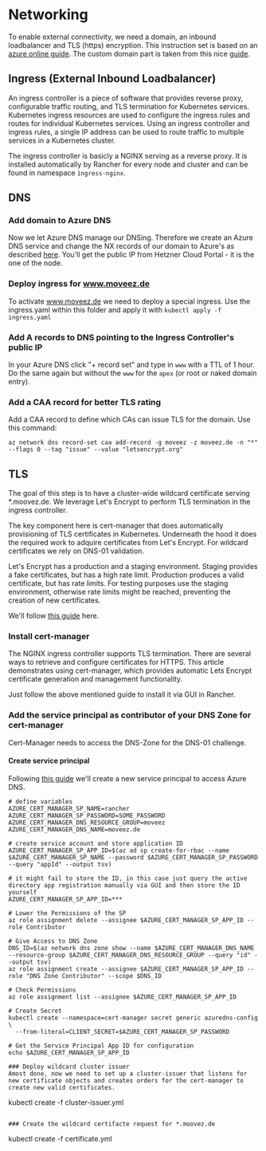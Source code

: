 # Networking
To enable external connectivity, we need a domain, an inbound loadbalancer and TLS (https) encryption.
This instruction set is based on an [azure online guide](https://docs.microsoft.com/de-de/azure/aks/ingress-tls). The custom domain part is taken from this nice [guide](https://github.com/fbeltrao/aks-letsencrypt).

## Ingress (External Inbound Loadbalancer)
An ingress controller is a piece of software that provides reverse proxy, configurable traffic routing, and TLS termination for Kubernetes services. Kubernetes ingress resources are used to configure the ingress rules and routes for individual Kubernetes services. Using an ingress controller and ingress rules, a single IP address can be used to route traffic to multiple services in a Kubernetes cluster.

The ingress controller is basicly a NGINX serving as a reverse proxy. It is installed automatically by Rancher for every node and cluster and can be found in namespace `ìngress-nginx`.

## DNS
### Add domain to Azure DNS
Now we let Azure DNS manage our DNSing. Therefore we create an Azure DNS service and change the NX records of our domain to Azure's as described [here](http://www.reimling.eu/2018/01/einrichtung-und-konfiguration-von-azure-dns/). You'll get the public IP from Hetzner Cloud Portal - it is the one of the node.

### Deploy ingress for www.moveez.de
To activate www.moveez.de we need to deploy a special ingress. Use the ingress.yaml within this folder and apply it with `kubectl apply -f ingress.yaml`

### Add A records to DNS pointing to the Ingress Controller's public IP
In your Azure DNS click "+ record set" and type in `www` with a TTL of 1 hour. Do the same again but without the `www` for the `apex` (or root or naked domain entry).

### Add a CAA record for better TLS rating
Add a CAA record to define which CAs can issue TLS for the domain. Use this command:
```
az network dns record-set caa add-record -g moveez -z moveez.de -n "*" --flags 0 --tag "issue" --value "letsencrypt.org"
```

## TLS
The goal of this step is to have a cluster-wide wildcard certificate serving *.moovez.de. We leverage Let's Encrypt to perform TLS termination in the ingress controller.

The key component here is cert-manager that does automatically provisioning of TLS certificates in Kubernetes. Underneath the hood it does the required work to adquire certificates from Let's Encrypt. For wildcard certificates we rely on DNS-01 validation.

Let's Encrypt has a production and a staging environment. Staging provides a fake certificates, but has a high rate limit. Production produces a valid certificate, but has rate limits. For testing purposes use the staging environment, otherwise rate limits might be reached, preventing the creation of new certificates.

We'll follow [this guide](https://www.idealcoders.com/posts/rancher/2018/06/rancher-2-x-and-lets-encrypt-with-cert-manager-and-nginx-ingress/) here.

### Install cert-manager
The NGINX ingress controller supports TLS termination. There are several ways to retrieve and configure certificates for HTTPS. This article demonstrates using cert-manager, which provides automatic Lets Encrypt certificate generation and management functionality.

Just follow the above mentioned guide to install it via GUI in Rancher.

### Add the service principal as contributor of your DNS Zone for cert-manager
Cert-Manager needs to access the DNS-Zone for the DNS-01 challenge.

#### Create service principal
Following [this guide](https://docs.cert-manager.io/en/latest/tasks/issuers/setup-acme/dns01/azuredns.html) we'll create a new service principal to access Azure DNS.

```
# define variables
AZURE_CERT_MANAGER_SP_NAME=rancher
AZURE_CERT_MANAGER_SP_PASSWORD=SOME_PASSWORD
AZURE_CERT_MANAGER_DNS_RESOURCE_GROUP=moveez
AZURE_CERT_MANAGER_DNS_NAME=moveez.de

# create service account and store application ID
AZURE_CERT_MANAGER_SP_APP_ID=$(az ad sp create-for-rbac --name $AZURE_CERT_MANAGER_SP_NAME --password $AZURE_CERT_MANAGER_SP_PASSWORD --query "appId" --output tsv)

# it might fail to store the ID, in this case just query the active directory app registration manually via GUI and then store the ID yourself
AZURE_CERT_MANAGER_SP_APP_ID=***

# Lower the Permissions of the SP
az role assignment delete --assignee $AZURE_CERT_MANAGER_SP_APP_ID --role Contributor

# Give Access to DNS Zone
DNS_ID=$(az network dns zone show --name $AZURE_CERT_MANAGER_DNS_NAME --resource-group $AZURE_CERT_MANAGER_DNS_RESOURCE_GROUP --query "id" --output tsv)
az role assignment create --assignee $AZURE_CERT_MANAGER_SP_APP_ID --role "DNS Zone Contributor" --scope $DNS_ID

# Check Permissions
az role assignment list --assignee $AZURE_CERT_MANAGER_SP_APP_ID

# Create Secret
kubectl create --namespace=cert-manager secret generic azuredns-config \
  --from-literal=CLIENT_SECRET=$AZURE_CERT_MANAGER_SP_PASSWORD

# Get the Service Principal App ID for configuration
echo $AZURE_CERT_MANAGER_SP_APP_ID

### Deploy wildcard cluster issuer
Amost done, now we need to set up a cluster-issuer that listens for new certificate objects and creates orders for the cert-manager to create new valid certificates.
```
kubectl create -f cluster-issuer.yml
```

### Create the wildcard certifacte request for *.moovez.de
```
kubectl create -f certificate.yml
```